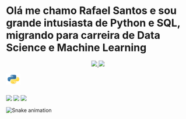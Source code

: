 # Olá me chamo Rafael Santos e sou grande intusiasta de Python e SQL, migrando para carreira de Data Science e Machine Learning
<div align="center">
  <a href="https://github.com/Rafael-T-Santos">
  <img height="180em" src="https://github-readme-stats.vercel.app/api?username=rafael-t-santos&show_icons=true&theme=algolia &include_all_commits=true&count_private=true"/>
  <img height="180em" src="https://github-readme-stats.vercel.app/api/top-langs/?username=rafael-t-santos&layout=compact&langs_count=7&theme=tokyonight "/>
</div>
<div style="display: inline_block"><br>
  <img align="center" alt="Rafa-Python" height="30" width="40" src="https://raw.githubusercontent.com/devicons/devicon/master/icons/python/python-original.svg">
</div>
  
  ##
 
<div> 
  <a href="https://instagram.com/rafaeltoshiba" target="_blank"><img src="https://img.shields.io/badge/-Instagram-%23E4405F?style=for-the-badge&logo=instagram&logoColor=white" target="_blank"></a>
    <a href="https://www.linkedin.com/in/rafael-t-santos" target="_blank"><img src="https://img.shields.io/badge/-LinkedIn-%230077B5?style=for-the-badge&logo=linkedin&logoColor=white" target="_blank"></a> 
  <a href = "mailto:dev.rafaelsantos@outlook.com"><img src="https://img.shields.io/badge/-Gmail-%23333?style=for-the-badge&logo=gmail&logoColor=white" target="_blank"></a>

 
  ![Snake animation](https://github.com/rafael-t-santos/rafael-t-santos/blob/output/github-contribution-grid-snake.svg)
 
</div>

